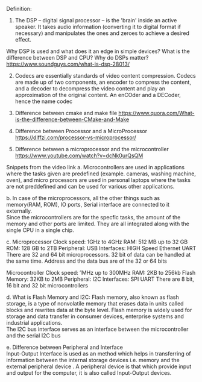 
Definition: 
1. The DSP – digital signal processor – is the 'brain' inside an active speaker. It takes audio information (converting it to digital format if necessary) and manipulates the ones 
and zeroes to achieve a desired effect.

Why DSP is used and what does it an edge in simple devices?
What is the difference between DSP and CPU?
Why do DSPs matter?
https://www.soundguys.com/what-is-dsp-28013/


2. Codecs are essentially standards of video content compression. Codecs are made up of two components, an encoder to compress the content, and a decoder to decompress the video content and play an approximation of the original content. An enCOder and a DECoder, hence the name codec

3. Difference between cmake and make file
https://www.quora.com/What-is-the-difference-between-CMake-and-Make

4. Difference between Processor and a MicroProcessor
https://diffzi.com/processor-vs-microprocessor/

5. Difference between a microprocessor and the microcontroller
https://www.youtube.com/watch?v=dcNk0urQsQM


Snippets from the video link
a. Microcontrollers are used in applications where the tasks given are predefined (example. cameras, washing machine, oven), and micro processors are used in personal laptops where the tasks are not preddefined and can be used for various other applications. 

b. In case of the microprocessors, all the other things such as memory(RAM, ROM), IO ports, Serial interface are connected to it externally.  
   Since the microcontrollers are for the specfic tasks, the amount of the memory and other ports are limited. They are all integrated along with the single CPU in a single chip.

c. Microprocessor
   Clock speed: 1GHz to 4GHz
   RAM: 512 MB up to 32 GB
   ROM: 128 GB to 2TB 
   Peripheral: USB
   Interfaces: HIGH Speed Ethernet UART
   There are 32 and 64 bit microprocessors. 32 bit of data can be handled at the same time. Address and the data bus are of the 32 or 64 bits 
    
   Microcontroller
   Clock speed: 1MHz up to 300MHz
   RAM: 2KB to 256kb
   Flash Memory: 32KB to 2MB
   Peripheral: I2C 
   Interfaces: SPI UART
   There are 8 bit, 16 bit and 32 bit microcontrollers    
      
d. What is Flash Memory and I2C: 
   Flash memory, also known as flash storage, is a type of nonvolatile memory that erases data in units called blocks and rewrites data at the byte level. Flash memory is widely used for storage and data transfer in consumer devices, enterprise systems and industrial applications.   
   The I2C bus interface serves as an interface between the microcontroller and the serial I2C bus
   
e. Difference between Peripheral and Interface  
Input-Output Interface is used as an method which helps in transferring of information between the internal storage devices i.e. memory and the external peripheral device . A peripheral device is that which provide input and output for the computer, it is also called Input-Output devices.
